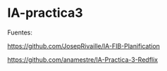 # IA-practica3
Fuentes:


https://github.com/JosepRivaille/IA-FIB-Planification


https://github.com/anamestre/IA-Practica-3-Redflix
